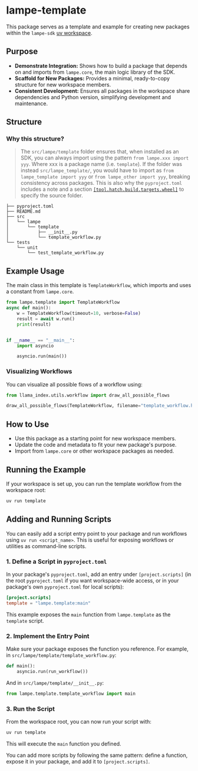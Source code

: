 # lampe-template

This package serves as a template and example for creating new packages within the `lampe-sdk` [uv workspace](https://docs.astral.sh/uv/concepts/projects/workspaces/#workspace-layouts).

## Purpose

- **Demonstrate Integration:** Shows how to build a package that depends on and imports from `lampe.core`, the main logic library of the SDK.
- **Scaffold for New Packages:** Provides a minimal, ready-to-copy structure for new workspace members.
- **Consistent Development:** Ensures all packages in the workspace share dependencies and Python version, simplifying development and maintenance.

## Structure

### Why this structure?

> The `src/lampe/template` folder ensures that, when installed as an SDK, you can always import using the pattern `from lampe.xxx import yyy`. Where xxx is a package name (i.e. `template`). If the folder was instead `src/lampe_template/`, you would have to import as `from lampe_template import yyy` or `from lampe_other import yyy`, breaking consistency across packages. This is also why the `pyproject.toml` includes a note and a section [`[tool.hatch.build.targets.wheel]`](packages/lampe-template/pyproject.toml) to specify the source folder.

```
├── pyproject.toml
├── README.md
├── src
│   └── lampe
│       └── template
│           ├── __init__.py
│           └── template_workflow.py
└── tests
    └── unit
        └── test_template_workflow.py
```

## Example Usage

The main class in this template is `TemplateWorkflow`, which imports and uses a constant from `lampe.core`.

```py
from lampe.template import TemplateWorkflow
async def main():
    w = TemplateWorkflow(timeout=10, verbose=False)
    result = await w.run()
    print(result)


if __name__ == "__main__":
    import asyncio

    asyncio.run(main())
```

### Visualizing Workflows

You can visualize all possible flows of a workflow using:

```py
from llama_index.utils.workflow import draw_all_possible_flows

draw_all_possible_flows(TemplateWorkflow, filename="template_workflow.html")
```

## How to Use

- Use this package as a starting point for new workspace members.
- Update the code and metadata to fit your new package's purpose.
- Import from `lampe.core` or other workspace packages as needed.

## Running the Example

If your workspace is set up, you can run the template workflow from the workspace root:

```sh
uv run template
```

## Adding and Running Scripts

You can easily add a script entry point to your package and run workflows using `uv run <script_name>`. This is useful for exposing workflows or utilities as command-line scripts.

### 1. Define a Script in `pyproject.toml`

In your package's `pyproject.toml`, add an entry under `[project.scripts]` (in the root `pyproject.toml` if you want workspace-wide access, or in your package's own `pyproject.toml` for local scripts):

```toml
[project.scripts]
template = "lampe.template:main"
```

This example exposes the `main` function from `lampe.template` as the `template` script.

### 2. Implement the Entry Point

Make sure your package exposes the function you reference. For example, in `src/lampe/template/template_workflow.py`:

```python
def main():
    asyncio.run(run_workflow())
```

And in `src/lampe/template/__init__.py`:

```python
from lampe.template.template_workflow import main
```

### 3. Run the Script

From the workspace root, you can now run your script with:

```sh
uv run template
```

This will execute the `main` function you defined.

You can add more scripts by following the same pattern: define a function, expose it in your package, and add it to `[project.scripts]`.
